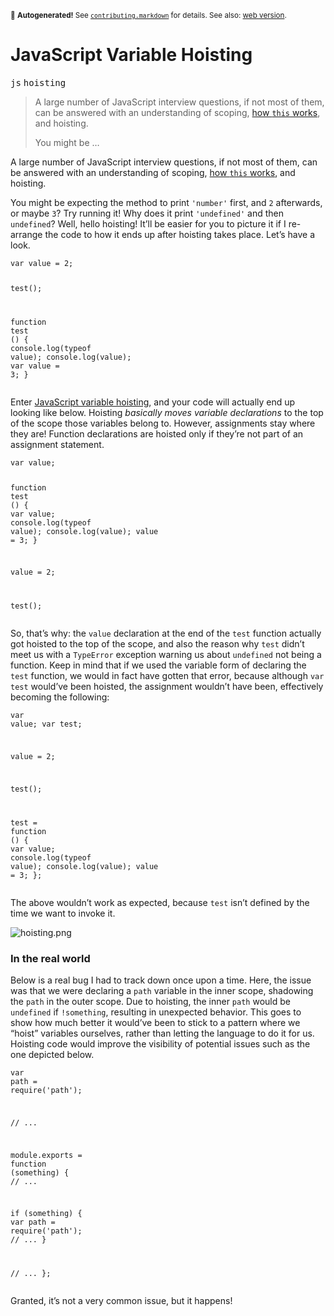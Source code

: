 <sub>&#x1F6A8; <strong>Autogenerated!</strong> See <a href="https://github.com/ponyfoo/articles/tree/noindex/contributing.markdown"><code>contributing.markdown</code></a> for details. See also: <a href="https://ponyfoo.com/articles/javascript-variable-hoisting">web version</a>.</sub>

<a href="https://ponyfoo.com/articles/javascript-variable-hoisting"><div></div></a>

<h1>JavaScript Variable Hoisting</h1>

<p><kbd>js</kbd> <kbd>hoisting</kbd></p>

<blockquote><p>A large number of JavaScript interview questions, if not most of them, can be answered with an understanding of scoping, <a href="https://ponyfoo.com/2013/12/04/where-does-this-keyword-come-from">how <code>this</code> works</a>, and hoisting.</p><p>You might be &#x2026;</p></blockquote>

<div><p>A large number of JavaScript interview questions, if not most of them, can be answered with an understanding of scoping, <a href="https://ponyfoo.com/2013/12/04/where-does-this-keyword-come-from">how <code class="md-code md-code-inline">this</code> works</a>, and hoisting.</p></div>

<div></div>

<div><p>You might be expecting the method to print <code class="md-code md-code-inline">&apos;number&apos;</code> first, and <code class="md-code md-code-inline">2</code> afterwards, or maybe <code class="md-code md-code-inline">3</code>? Try running it! Why does it print <code class="md-code md-code-inline">&apos;undefined&apos;</code> and then <code class="md-code md-code-inline">undefined</code>? Well, hello hoisting! It&#x2019;ll be easier for you to picture it if I re-arrange the code to how it ends up after hoisting takes place. Let&#x2019;s have a look.</p> <pre class="md-code-block"><code class="md-code md-lang-javascript"><span class="md-code-keyword">var</span> value = <span class="md-code-number">2</span>;

test();

<span class="md-code-function"><span class="md-code-keyword">function</span> <span class="md-code-title">test</span> <span class="md-code-params">()</span> </span>{
    <span class="md-code-built_in">console</span>.log(<span class="md-code-keyword">typeof</span> value);
    <span class="md-code-built_in">console</span>.log(value);
    <span class="md-code-keyword">var</span> value = <span class="md-code-number">3</span>;
}
</code></pre></div>

<div><p>Enter <a href="https://developer.mozilla.org/en-US/docs/Web/JavaScript/Reference/Scope_Cheatsheet#Hoisting" target="_blank" aria-label="Variable Hosting on MDN">JavaScript variable hoisting</a>, and your code will actually end up looking like below. Hoisting <em>basically moves variable declarations</em> to the top of the scope those variables belong to. However, assignments stay where they are! Function declarations are hoisted only if they&#x2019;re not part of an assignment statement.</p> <pre class="md-code-block"><code class="md-code md-lang-javascript"><span class="md-code-keyword">var</span> value;

<span class="md-code-function"><span class="md-code-keyword">function</span> <span class="md-code-title">test</span> <span class="md-code-params">()</span> </span>{
    <span class="md-code-keyword">var</span> value;
    <span class="md-code-built_in">console</span>.log(<span class="md-code-keyword">typeof</span> value);
    <span class="md-code-built_in">console</span>.log(value);
    value = <span class="md-code-number">3</span>;
}

value = <span class="md-code-number">2</span>;

test();
</code></pre> <p>So, that&#x2019;s why: the <code class="md-code md-code-inline">value</code> declaration at the end of the <code class="md-code md-code-inline">test</code> function actually got hoisted to the top of the scope, and also the reason why <code class="md-code md-code-inline">test</code> didn&#x2019;t meet us with a <code class="md-code md-code-inline">TypeError</code> exception warning us about <code class="md-code md-code-inline">undefined</code> not being a function. Keep in mind that if we used the variable form of declaring the <code class="md-code md-code-inline">test</code> function, we would in fact have gotten that error, because although <code class="md-code md-code-inline">var test</code> would&#x2019;ve been hoisted, the assignment wouldn&#x2019;t have been, effectively becoming the following:</p> <pre class="md-code-block"><code class="md-code md-lang-javascript"><span class="md-code-keyword">var</span> value;
<span class="md-code-keyword">var</span> test;

value = <span class="md-code-number">2</span>;

test();

test = <span class="md-code-function"><span class="md-code-keyword">function</span> <span class="md-code-params">()</span> </span>{
    <span class="md-code-keyword">var</span> value;
    <span class="md-code-built_in">console</span>.log(<span class="md-code-keyword">typeof</span> value);
    <span class="md-code-built_in">console</span>.log(value);
    value = <span class="md-code-number">3</span>;
};
</code></pre> <p>The above wouldn&#x2019;t work as expected, because <code class="md-code md-code-inline">test</code> isn&#x2019;t defined by the time we want to invoke it.</p> <p><img alt="hoisting.png" title="Variable hoisting in action" class="" src="https://i.imgur.com/eGT7oTe.png"></p> <h3 id="in-the-real-world">In the real world</h3> <p>Below is a real bug I had to track down once upon a time. Here, the issue was that we were declaring a <code class="md-code md-code-inline">path</code> variable in the inner scope, shadowing the <code class="md-code md-code-inline">path</code> in the outer scope. Due to hoisting, the inner <code class="md-code md-code-inline">path</code> would be <code class="md-code md-code-inline">undefined</code> if <code class="md-code md-code-inline">!something</code>, resulting in unexpected behavior. This goes to show how much better it would&#x2019;ve been to stick to a pattern where we &#x201C;hoist&#x201D; variables ourselves, rather than letting the language to do it for us. Hoisting code would improve the visibility of potential issues such as the one depicted below.</p> <pre class="md-code-block"><code class="md-code md-lang-javascript"><span class="md-code-keyword">var</span> path = <span class="md-code-built_in">require</span>(<span class="md-code-string">&apos;path&apos;</span>);

<span class="md-code-comment">// ...</span>

<span class="md-code-built_in">module</span>.exports = <span class="md-code-function"><span class="md-code-keyword">function</span> <span class="md-code-params">(something)</span> </span>{
  <span class="md-code-comment">// ...</span>

  <span class="md-code-keyword">if</span> (something) {
    <span class="md-code-keyword">var</span> path = <span class="md-code-built_in">require</span>(<span class="md-code-string">&apos;path&apos;</span>);
    <span class="md-code-comment">// ...</span>
  }

  <span class="md-code-comment">// ...</span>
};
</code></pre> <p>Granted, it&#x2019;s not a very common issue, but it happens!</p></div>
